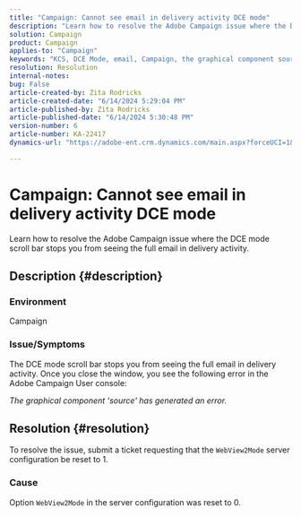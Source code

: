 ```yaml
---
title: "Campaign: Cannot see email in delivery activity DCE mode"
description: "Learn how to resolve the Adobe Campaign issue where the DCE mode scroll bar stops you from seeing the full email in delivery activity."
solution: Campaign
product: Campaign
applies-to: "Campaign"
keywords: "KCS, DCE Mode, email, Campaign, the graphical component source has generated an error, delivery activity"
resolution: Resolution
internal-notes: 
bug: False
article-created-by: Zita Rodricks
article-created-date: "6/14/2024 5:29:04 PM"
article-published-by: Zita Rodricks
article-published-date: "6/14/2024 5:30:48 PM"
version-number: 6
article-number: KA-22417
dynamics-url: "https://adobe-ent.crm.dynamics.com/main.aspx?forceUCI=1&pagetype=entityrecord&etn=knowledgearticle&id=edf5d895-732a-ef11-840a-002248084fbb"

---
```

# Campaign: Cannot see email in delivery activity DCE mode


Learn how to resolve the Adobe Campaign issue where the DCE mode scroll bar stops you from seeing the full email in delivery activity.

## Description {#description}


### Environment

Campaign

### Issue/Symptoms

The DCE mode scroll bar stops you from seeing the full email in delivery activity. Once you close the window, you see the following error in the Adobe Campaign User console:

*The graphical component 'source' has generated an error.*


## Resolution {#resolution}


To resolve the issue, submit a ticket requesting that the `WebView2Mode` server configuration be reset to 1.

### Cause

Option `WebView2Mode` in the server configuration was reset to 0.
